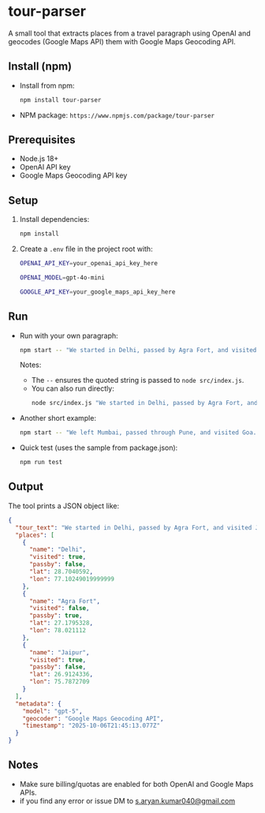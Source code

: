 # tour-parser

A small  tool that extracts places from a travel paragraph using OpenAI and geocodes (Google Maps API) them with Google Maps Geocoding API.

## Install (npm)
- Install from npm:
  ```bash
  npm install tour-parser
  ```
- NPM package: `https://www.npmjs.com/package/tour-parser`

## Prerequisites
- Node.js 18+
- OpenAI API key
- Google Maps Geocoding API key

## Setup
1. Install dependencies:
   ```bash
   npm install
   ```

2. Create a `.env` file in the project root with:
   ```bash
   OPENAI_API_KEY=your_openai_api_key_here
   
   OPENAI_MODEL=gpt-4o-mini

   GOOGLE_API_KEY=your_google_maps_api_key_here
   ```

## Run

- Run with your own paragraph:
  ```bash
  npm start -- "We started in Delhi, passed by Agra Fort, and visited Jaipur."
  ```
  Notes:
  - The `--` ensures the quoted string is passed to `node src/index.js`.
  - You can also run directly:
    ```bash
    node src/index.js "We started in Delhi, passed by Agra Fort, and visited Jaipur."
    ```

- Another short example:
  ```bash
  npm start -- "We left Mumbai, passed through Pune, and visited Goa."
  ```

- Quick test (uses the sample from package.json):
  ```bash
  npm run test
  ```

## Output
The tool prints a JSON object like:
```json
{
  "tour_text": "We started in Delhi, passed by Agra Fort, and visited Jaipur.",
  "places": [
    {
      "name": "Delhi",
      "visited": true,
      "passby": false,
      "lat": 28.7040592,
      "lon": 77.10249019999999
    },
    {
      "name": "Agra Fort",
      "visited": false,
      "passby": true,
      "lat": 27.1795328,
      "lon": 78.021112
    },
    {
      "name": "Jaipur",
      "visited": true,
      "passby": false,
      "lat": 26.9124336,
      "lon": 75.7872709
    }
  ],
  "metadata": {
    "model": "gpt-5",
    "geocoder": "Google Maps Geocoding API",
    "timestamp": "2025-10-06T21:45:13.077Z"
  }
}
```

## Notes
- Make sure billing/quotas are enabled for both OpenAI and Google Maps APIs.
- if you find any error or issue DM to s.aryan.kumar040@gmail.com